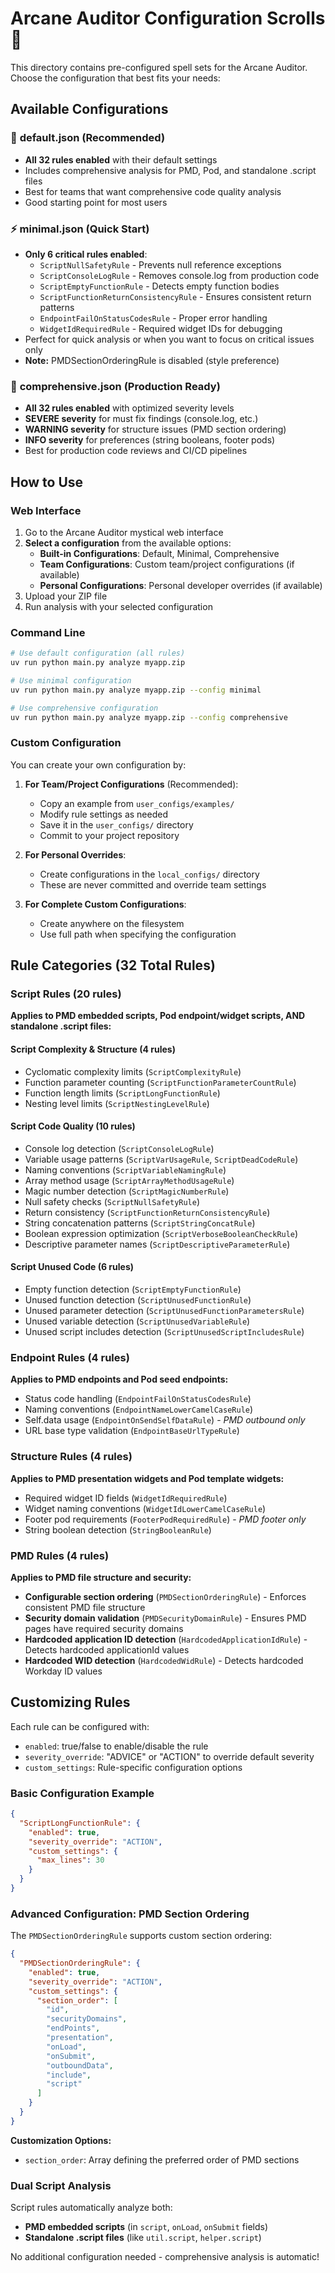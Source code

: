 # Arcane Auditor Configuration Scrolls 📜

This directory contains pre-configured spell sets for the Arcane Auditor. Choose the configuration that best fits your needs:

## Available Configurations

### 🚀 **default.json** (Recommended)

- **All 32 rules enabled** with their default settings
- Includes comprehensive analysis for PMD, Pod, and standalone .script files
- Best for teams that want comprehensive code quality analysis
- Good starting point for most users

### ⚡ **minimal.json** (Quick Start)

- **Only 6 critical rules enabled**:
  - `ScriptNullSafetyRule` - Prevents null reference exceptions
  - `ScriptConsoleLogRule` - Removes console.log from production code
  - `ScriptEmptyFunctionRule` - Detects empty function bodies
  - `ScriptFunctionReturnConsistencyRule` - Ensures consistent return patterns
  - `EndpointFailOnStatusCodesRule` - Proper error handling
  - `WidgetIdRequiredRule` - Required widget IDs for debugging
- Perfect for quick analysis or when you want to focus on critical issues only
- **Note:** PMDSectionOrderingRule is disabled (style preference)

### 🎯 **comprehensive.json** (Production Ready)

- **All 32 rules enabled** with optimized severity levels
- **SEVERE severity** for must fix findings (console.log, etc.)
- **WARNING severity** for structure issues (PMD section ordering)
- **INFO severity** for preferences (string booleans, footer pods)
- Best for production code reviews and CI/CD pipelines

## How to Use

### Web Interface

1. Go to the Arcane Auditor mystical web interface
2. **Select a configuration** from the available options:
   - **Built-in Configurations**: Default, Minimal, Comprehensive
   - **Team Configurations**: Custom team/project configurations (if available)
   - **Personal Configurations**: Personal developer overrides (if available)
3. Upload your ZIP file
4. Run analysis with your selected configuration

### Command Line

```bash
# Use default configuration (all rules)
uv run python main.py analyze myapp.zip

# Use minimal configuration
uv run python main.py analyze myapp.zip --config minimal

# Use comprehensive configuration
uv run python main.py analyze myapp.zip --config comprehensive
```

### Custom Configuration

You can create your own configuration by:

1. **For Team/Project Configurations** (Recommended):
   - Copy an example from `user_configs/examples/`
   - Modify rule settings as needed
   - Save it in the `user_configs/` directory
   - Commit to your project repository

2. **For Personal Overrides**:
   - Create configurations in the `local_configs/` directory
   - These are never committed and override team settings

3. **For Complete Custom Configurations**:
   - Create anywhere on the filesystem
   - Use full path when specifying the configuration

## Rule Categories (32 Total Rules)

### Script Rules (20 rules)

**Applies to PMD embedded scripts, Pod endpoint/widget scripts, AND standalone .script files:**

#### Script Complexity & Structure (4 rules)

- Cyclomatic complexity limits (`ScriptComplexityRule`)
- Function parameter counting (`ScriptFunctionParameterCountRule`)
- Function length limits (`ScriptLongFunctionRule`)
- Nesting level limits (`ScriptNestingLevelRule`)

#### Script Code Quality (10 rules)

- Console log detection (`ScriptConsoleLogRule`)
- Variable usage patterns (`ScriptVarUsageRule`, `ScriptDeadCodeRule`)
- Naming conventions (`ScriptVariableNamingRule`)
- Array method usage (`ScriptArrayMethodUsageRule`)
- Magic number detection (`ScriptMagicNumberRule`)
- Null safety checks (`ScriptNullSafetyRule`)
- Return consistency (`ScriptFunctionReturnConsistencyRule`)
- String concatenation patterns (`ScriptStringConcatRule`)
- Boolean expression optimization (`ScriptVerboseBooleanCheckRule`)
- Descriptive parameter names (`ScriptDescriptiveParameterRule`)

#### Script Unused Code (6 rules)

- Empty function detection (`ScriptEmptyFunctionRule`)
- Unused function detection (`ScriptUnusedFunctionRule`)
- Unused parameter detection (`ScriptUnusedFunctionParametersRule`)
- Unused variable detection (`ScriptUnusedVariableRule`)
- Unused script includes detection (`ScriptUnusedScriptIncludesRule`)

### Endpoint Rules (4 rules)

**Applies to PMD endpoints and Pod seed endpoints:**

- Status code handling (`EndpointFailOnStatusCodesRule`)
- Naming conventions (`EndpointNameLowerCamelCaseRule`)
- Self.data usage (`EndpointOnSendSelfDataRule`) - *PMD outbound only*
- URL base type validation (`EndpointBaseUrlTypeRule`)

### Structure Rules (4 rules)

**Applies to PMD presentation widgets and Pod template widgets:**

- Required widget ID fields (`WidgetIdRequiredRule`)
- Widget naming conventions (`WidgetIdLowerCamelCaseRule`)
- Footer pod requirements (`FooterPodRequiredRule`) - *PMD footer only*
- String boolean detection (`StringBooleanRule`)

### PMD Rules (4 rules)

**Applies to PMD file structure and security:**

- **Configurable section ordering** (`PMDSectionOrderingRule`) - Enforces consistent PMD file structure
- **Security domain validation** (`PMDSecurityDomainRule`) - Ensures PMD pages have required security domains
- **Hardcoded application ID detection** (`HardcodedApplicationIdRule`) - Detects hardcoded applicationId values
- **Hardcoded WID detection** (`HardcodedWidRule`) - Detects hardcoded Workday ID values

## Customizing Rules

Each rule can be configured with:

- `enabled`: true/false to enable/disable the rule
- `severity_override`: "ADVICE" or "ACTION" to override default severity
- `custom_settings`: Rule-specific configuration options

### Basic Configuration Example

```json
{
  "ScriptLongFunctionRule": {
    "enabled": true,
    "severity_override": "ACTION",
    "custom_settings": {
      "max_lines": 30
    }
  }
}
```

### Advanced Configuration: PMD Section Ordering

The `PMDSectionOrderingRule` supports custom section ordering:

```json
{
  "PMDSectionOrderingRule": {
    "enabled": true,
    "severity_override": "ACTION",
    "custom_settings": {
      "section_order": [
        "id",
        "securityDomains", 
        "endPoints",
        "presentation",
        "onLoad",
        "onSubmit",
        "outboundData",
        "include",
        "script"
      ]
    }
  }
}
```

**Customization Options:**

- `section_order`: Array defining the preferred order of PMD sections

### Dual Script Analysis

Script rules automatically analyze both:

- **PMD embedded scripts** (in `script`, `onLoad`, `onSubmit` fields)
- **Standalone .script files** (like `util.script`, `helper.script`)

No additional configuration needed - comprehensive analysis is automatic!
